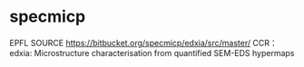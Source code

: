 # specmicp
EPFL SOURCE
https://bitbucket.org/specmicp/edxia/src/master/
CCR：edxia: Microstructure characterisation from quantified SEM-EDS hypermaps
